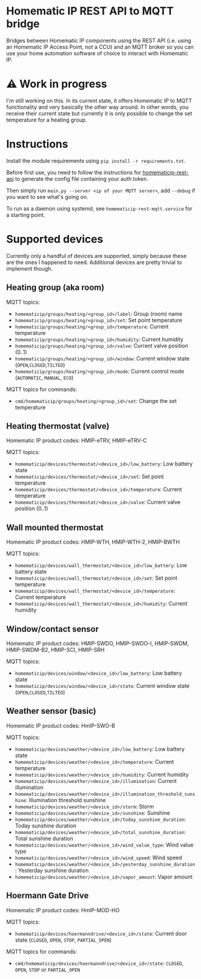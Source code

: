 # Homematic IP REST API to MQTT bridge

Bridges between Homematic IP components using the REST API (i.e. using an Homematic IP Access Point, not a CCU)
and an MQTT broker so you can use your home automation software of choice to interact with Homematic IP.

# ⚠️ Work in progress

I'm still working on this. In its current state, it offers Homematic IP to MQTT functionality and very
basically the other way around. In other words, you receive their current state but currently it is only
possible to change the set temperature for a heating group.

# Instructions

Install the module requirements using `pip install -r requirements.txt`.

Before first use, you need to follow the instructions for
[homematicip-rest-api](https://github.com/hahn-th/homematicip-rest-api#usage) to generate the config file
containing your auth token.

Then simply run `main.py --server <ip of your MQTT server>`, add `--debug` if you want to see what's going on.

To run as a daemon using systemd, see `homematicip-rest-mqtt.service` for a starting point.

# Supported devices

Currently only a handful of devices are supported, simply because these are the ones I happened to need.
Additional devices are pretty trivial to implement though.

## Heating group (aka room)

MQTT topics:
- `homematicip/groups/heating/<group_id>/label`: Group (room) name
- `homematicip/groups/heating/<group_id>/set`: Set point temperature
- `homematicip/groups/heating/<group_id>/temperature`: Current temperature
- `homematicip/groups/heating/<group_id>/humidity`: Current humidity
- `homematicip/groups/heating/<group_id>/valve`: Current valve position (0..1)
- `homematicip/groups/heating/<group_id>/window`: Current window state (`OPEN`,`CLOSED`,`TILTED`)
- `homematicip/groups/heating/<group_id>/mode`: Current control mode (`AUTOMATIC`, `MANUAL`, `ECO`)

MQTT topics for commands:
- `cmd/homematicip/groups/heating/<group_id>/set`: Change the set temperature

## Heating thermostat (valve)

Homematic IP product codes: HMIP-eTRV, HMIP-eTRV-C

MQTT topics:
- `homematicip/devices/thermostat/<device_id>/low_battery`: Low battery state
- `homematicip/devices/thermostat/<device_id>/set`: Set point temperature
- `homematicip/devices/thermostat/<device_id>/temperature`: Current temperature
- `homematicip/devices/thermostat/<device_id>/valve`: Current valve position (0..1)

## Wall mounted thermostat

Homematic IP product codes: HMIP-WTH, HMIP-WTH-2, HMIP-BWTH

MQTT topics:
- `homematicip/devices/wall_thermostat/<device_id>/low_battery`: Low battery state
- `homematicip/devices/wall_thermostat/<device_id>/set`: Set point temperature
- `homematicip/devices/wall_thermostat/<device_id>/temperature`: Current temperature
- `homematicip/devices/wall_thermostat/<device_id>/humidity`: Current humidity

## Window/contact sensor

Homematic IP product codes: HMIP-SWDO, HMIP-SWDO-I, HMIP-SWDM, HMIP-SWDM-B2, HMIP-SCI, HMIP-SRH

MQTT topics:
- `homematicip/devices/window/<device_id>/low_battery`: Low battery state
- `homematicip/devices/window/<device_id>/state`: Current window state (`OPEN`,`CLOSED`,`TILTED`)

## Weather sensor (basic)

Homematic IP product codes: HmIP-SWO-B

MQTT topics:
- `homematicip/devices/weather/<device_id>/low_battery`: Low battery state
- `homematicip/devices/weather/<device_id>/temperature`: Current temperature
- `homematicip/devices/weather/<device_id>/humidity`: Current humidity
- `homematicip/devices/weather/<device_id>/illumination`: Current illumination
- `homematicip/devices/weather/<device_id>/illumination_threshold_sunshine`: Illumination threshold sunshine
- `homematicip/devices/weather/<device_id>/storm`: Storm
- `homematicip/devices/weather/<device_id>/sunshine`: Sunshine
- `homematicip/devices/weather/<device_id>/today_sunshine_duration`: Today sunshine duration
- `homematicip/devices/weather/<device_id>/total_sunshine_duration`: Total sunshine duration
- `homematicip/devices/weather/<device_id>/wind_value_type`: Wind value type
- `homematicip/devices/weather/<device_id>/wind_speed`: Wind speed
- `homematicip/devices/weather/<device_id>/yesterday_sunshine_duration`: Yesterday sunshine duration
- `homematicip/devices/weather/<device_id>/vapor_amount`: Vapor amount

## Hoermann Gate Drive

Homematic IP product codes: HmIP-MOD-HO

MQTT topics:
- `homematicip/devices/hoermanndrive/<device_id>/state`: Current door state (`CLOSED`, `OPEN`, `STOP`, `PARTIAL_OPEN`)

MQTT topics for commands:
- `cmd/homematicip/devices/hoermanndrive/<device_id>/state`: `CLOSED`, `OPEN`, `STOP` or `PARTIAL_OPEN`
